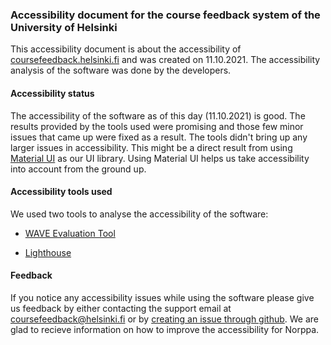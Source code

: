 ### Accessibility document for the course feedback system of the University of Helsinki

This accessibility document is about the accessibility of [coursefeedback.helsinki.fi](coursefeedback.helsinki.fi) and was created on 11.10.2021. The accessibility analysis of the software was done by the developers.

#### Accessibility status

The accessibility of the software as of this day (11.10.2021) is good. The results provided by the tools used were promising and those few minor issues that came up were fixed as a result. The tools didn't bring up any larger issues in accessibility. This might be a direct result from using [Material UI](https://mui.com/) as our UI library. Using Material UI helps us take accessibility into account from the ground up.

#### Accessibility tools used

We used two tools to analyse the accessibility of the software:

- [WAVE Evaluation Tool](https://chrome.google.com/webstore/detail/wave-evaluation-tool/jbbplnpkjmmeebjpijfedlgcdilocofh)

- [Lighthouse](https://developers.google.com/web/tools/lighthouse)

#### Feedback

If you notice any accessibility issues while using the software please give us feedback by either contacting the support email at [coursefeedback@helsinki.fi](mailto:coursefeedback@helsinki.fi) or by [creating an issue through github](https://github.com/UniversityOfHelsinkiCS/palaute/issues/new). We are glad to recieve information on how to improve the accessibility for Norppa.
